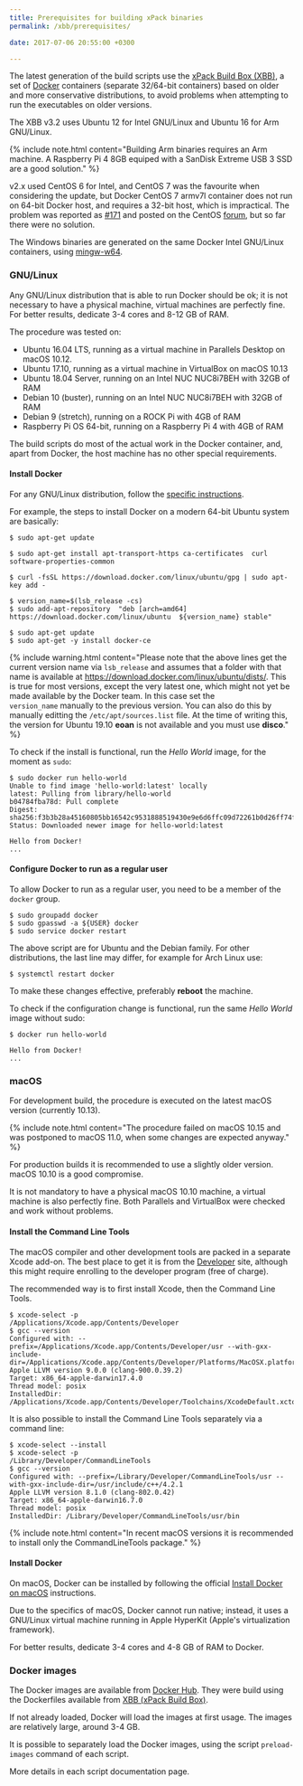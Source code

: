 ```yaml
---
title: Prerequisites for building xPack binaries
permalink: /xbb/prerequisites/

date: 2017-07-06 20:55:00 +0300

---
```


The latest generation of the build scripts use the
[xPack Build Box (XBB)](https://github.com/xpack/xpack-build-box), a set
of [Docker](https://www.docker.com)
containers (separate 32/64-bit containers) based on older
and more conservative distributions, to avoid problems when
attempting to run the executables on older versions.

The XBB v3.2 uses Ubuntu 12 for Intel GNU/Linux and Ubuntu 16 for
Arm GNU/Linux.

{% include note.html content="Building Arm binaries requires
an Arm machine. A Raspberry Pi 4 8GB equiped with a SanDisk Extreme
USB 3 SSD are a good solution." %}

v2.x used CentOS 6 for Intel, and CentOS 7 was the favourite when
considering the update, but Docker CentOS 7 armv7l container does not
run on 64-bit Docker host, and requires a 32-bit host, which is impractical.
The problem was reported as 
[#171](https://github.com/CentOS/sig-cloud-instance-images/issues/171)
and posted on the CentOS
[forum](https://forums.centos.org/viewtopic.php?f=48&t=75475), but so far
there were no solution.

The Windows binaries are generated on the same Docker Intel GNU/Linux
containers, using [mingw-w64](http://mingw-w64.org).

### GNU/Linux

Any GNU/Linux distribution that is able to run Docker should be ok; it
is not necessary to have a physical machine, virtual machines are
perfectly fine. For better results, dedicate 3-4 cores and 8-12 GB of RAM.

The procedure was tested on:

- Ubuntu 16.04 LTS, running as a virtual machine in Parallels Desktop on macOS 10.12.
- Ubuntu 17.10, running as a virtual machine in VirtualBox on macOS 10.13
- Ubuntu 18.04 Server, running on an Intel NUC NUC8i7BEH with 32GB of RAM
- Debian 10 (buster), running on an Intel NUC NUC8i7BEH with 32GB of RAM
- Debian 9 (stretch), running on a ROCK Pi with 4GB of RAM
- Raspberry Pi OS 64-bit, running on a Raspberry Pi 4 with 4GB of RAM

The build scripts do most of the actual work in the Docker container, and,
apart from Docker, the host machine has no other special requirements.

#### Install Docker

For any GNU/Linux distribution, follow the
[specific instructions](https://docs.docker.com/engine/installation/linux/docker-ce/ubuntu/#install-using-the-repository).

For example, the steps to install Docker on a modern 64-bit Ubuntu system are basically:

```console
$ sudo apt-get update

$ sudo apt-get install apt-transport-https ca-certificates  curl software-properties-common

$ curl -fsSL https://download.docker.com/linux/ubuntu/gpg | sudo apt-key add -

$ version_name=$(lsb_release -cs)
$ sudo add-apt-repository  "deb [arch=amd64] https://download.docker.com/linux/ubuntu  ${version_name} stable"

$ sudo apt-get update
$ sudo apt-get -y install docker-ce
```

{% include warning.html content="Please note that the above lines get the
current version name via `lsb_release` and assumes that a folder with that
name is available at https://download.docker.com/linux/ubuntu/dists/.
This is true for most versions, except the very latest one, which might not
yet be made available by the Docker team. In this case set the
`version_name` manually to the previous version.
You can also do this by
manually editting the `/etc/apt/sources.list` file.
At the time
of writing this, the version for Ubuntu 19.10 **eoan** is not available
and you must use **disco**." %}

To check if the install is functional, run the _Hello World_ image,
for the moment as `sudo`:

```console
$ sudo docker run hello-world
Unable to find image 'hello-world:latest' locally
latest: Pulling from library/hello-world
b04784fba78d: Pull complete
Digest: sha256:f3b3b28a45160805bb16542c9531888519430e9e6d6ffc09d72261b0d26ff74f
Status: Downloaded newer image for hello-world:latest

Hello from Docker!
...
```

#### Configure Docker to run as a regular user

To allow Docker to run as a regular user, you need to be a member of
the `docker` group.

```console
$ sudo groupadd docker
$ sudo gpasswd -a ${USER} docker
$ sudo service docker restart
```

The above script are for Ubuntu and the Debian family. For other
distributions, the last line may differ, for example for Arch Linux use:

```console
$ systemctl restart docker
```

To make these changes effective, preferably **reboot** the machine.

To check if the configuration change is functional, run the same
_Hello World_ image without sudo:

```console
$ docker run hello-world

Hello from Docker!
...
```

### macOS

For development build, the procedure is executed on the latest macOS
version (currently 10.13).

{% include note.html content="The procedure failed on macOS 10.15 and
was postponed to macOS 11.0, when some changes are expected anyway." %}

For production builds it is recommended to use a slightly older version.
macOS 10.10 is a good compromise.

It is not mandatory to have a physical macOS 10.10 machine, a virtual
machine is also perfectly fine. Both Parallels and VirtualBox were
checked and work without problems.

#### Install the Command Line Tools

The macOS compiler and other development tools are packed in a
separate Xcode add-on. The best place to get it is from the
[Developer](https://developer.apple.com/xcode/downloads/) site,
although this might require enrolling to the developer program
(free of charge).

The recommended way is to first install Xcode, then the Command Line Tools.

```console
$ xcode-select -p
/Applications/Xcode.app/Contents/Developer
$ gcc --version
Configured with: --prefix=/Applications/Xcode.app/Contents/Developer/usr --with-gxx-include-dir=/Applications/Xcode.app/Contents/Developer/Platforms/MacOSX.platform/Developer/SDKs/MacOSX10.13.sdk/usr/include/c++/4.2.1
Apple LLVM version 9.0.0 (clang-900.0.39.2)
Target: x86_64-apple-darwin17.4.0
Thread model: posix
InstalledDir: /Applications/Xcode.app/Contents/Developer/Toolchains/XcodeDefault.xctoolchain/usr/bin
```

It is also possible to install the Command Line Tools separately
via a command line:

```console
$ xcode-select --install
$ xcode-select -p
/Library/Developer/CommandLineTools
$ gcc --version
Configured with: --prefix=/Library/Developer/CommandLineTools/usr --with-gxx-include-dir=/usr/include/c++/4.2.1
Apple LLVM version 8.1.0 (clang-802.0.42)
Target: x86_64-apple-darwin16.7.0
Thread model: posix
InstalledDir: /Library/Developer/CommandLineTools/usr/bin
```

{% include note.html content="In recent macOS versions it is
recommended to install only the CommandLineTools package." %}

#### Install Docker

On macOS, Docker can be installed by following the official
[Install Docker on macOS](https://docs.docker.com/docker-for-mac/install/)
instructions.

Due to the specifics of macOS, Docker cannot run native; instead,
it uses a GNU/Linux virtual machine running in Apple HyperKit
(Apple's virtualization framework).

For better results, dedicate 3-4 cores and 4-8 GB of RAM to Docker.

### Docker images

The Docker images are available from
[Docker Hub](https://hub.docker.com/u/ilegeul/). They were build using
the Dockerfiles available from
[XBB (xPack Build Box)](https://github.com/xpack/xpack-build-box/tree/master/).

If not already loaded, Docker will load the images at first usage.
The images are relatively large, around 3-4 GB.

It is possible to separately load the Docker images, using the
script `preload-images` command of each script.

More details in each script documentation page.
